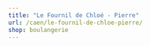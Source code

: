 ```yaml
---
title: "Le Fournil de Chloé - Pierre"
url: /caen/le-fournil-de-chloe-pierre/
shop: boulangerie
---
```

